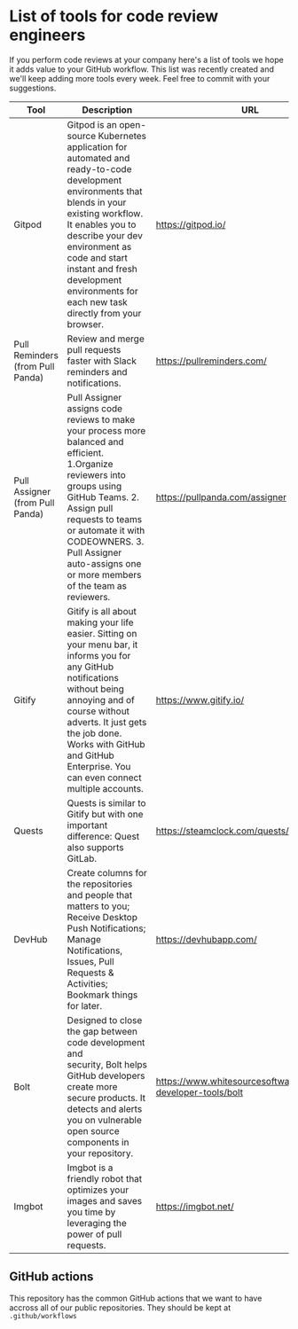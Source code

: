 # List of tools for code review engineers

If you perform code reviews at your company here's a list of tools we hope it adds value to your GitHub workflow.
This list was recently created and we'll keep adding more tools every week.
Feel free to commit with your suggestions.

| Tool | Description | URL |
| ---- | ----------- | --- |
| Gitpod | Gitpod is an open-source Kubernetes application for automated and ready-to-code development environments that blends in your existing workflow. It enables you to describe your dev environment as code and start instant and fresh development environments for each new task directly from your browser. | https://gitpod.io/ |
| Pull Reminders (from Pull Panda) | Review and merge pull requests faster with Slack reminders and notifications. | https://pullreminders.com/ | N/A |  
| Pull Assigner (from Pull Panda) | Pull Assigner assigns code reviews to make your process more balanced and efficient. 1.Organize reviewers into groups using GitHub Teams. 2. Assign pull requests to teams or automate it with CODEOWNERS. 3. Pull Assigner auto-assigns one or more members of the team as reviewers. | https://pullpanda.com/assigner |
| Gitify | Gitify is all about making your life easier. Sitting on your menu bar, it informs you for any GitHub notifications without being annoying and of course without adverts. It just gets the job done. Works with GitHub and GitHub Enterprise. You can even connect multiple accounts. | https://www.gitify.io/ |
| Quests | Quests is similar to Gitify but with one important difference: Quest also supports GitLab. | https://steamclock.com/quests/ |
| DevHub | Create columns for the repositories and people that matters to you; Receive Desktop Push Notifications; Manage Notifications, Issues, Pull Requests & Activities; Bookmark things for later. | https://devhubapp.com/ |
| Bolt | Designed to close the gap between code development and security, Bolt helps GitHub developers create more secure products. It detects and alerts you on vulnerable open source components in your repository. | https://www.whitesourcesoftware.com/free-developer-tools/bolt |
 | Imgbot | Imgbot is a friendly robot that optimizes your images and saves you time by leveraging the power of pull requests. | https://imgbot.net/ |

## GitHub actions

This repository has the common GitHub actions that we want to have accross all of our public repositories.
They should be kept at `.github/workflows`
